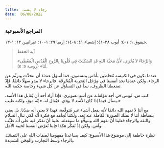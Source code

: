 ```yaml
---
title:  رجاء لا يفنى
date:  06/08/2022
---
```


### المراجع الأسبوعية
حبقوق ١: ١-٤؛ أيوب ٣٨-٤١؛ إشعياء ٤١: ٨-١٤؛ إرميا ٢٩: ١-١٠؛ عبرانيين ١٢: ١-١٣.

> <p>آية الحفظ</p>
> «وَالرَّجَاءُ لاَ يُخْزِي، لأَنَّ مَحَبَّةَ اللهِ قَدِ انْسَكَبَتْ فِي قُلُوبِنَا بِالرُّوحِ الْقُدُسِ الْمُعْطَى لَنَا» (رومية ٥: ٥).

عندما نكون في الكنيسة مُحاطين بأناس يبتسمون، فما أسهل عندئذ أن نتحدَّث ونرنِّم عن الرجاء. ولكن عندما نجد أنفسنا في مِرْجَل التجربة الْمُحْرِقَة، فالرجاء لا يبدو سهلًا دائمًا. فَإِذْ تضغطنا الظروف، نبدأ في التساؤل عن كل شيء وخاصة حكمة الله.

كتب س. لويس في أحد مؤلفاته عن أسدٍ تصويري. فإذا أراد أحد أن يُقابل هذا الأسد، يسأل فيما إذا كان الأسد لا يؤذي. فيُقال له، «إنّه مؤذٍ، ولكنه طيب.»

مع أننا لا نفهم الله دائمًا لأنه يفعل أشياء غير مُتوقَّعة، فهذا لا يعني أنه ضدّنا. بل يعني ببساطة أننا لا نملك الصورة الكاملة عنه بَعد. ولكننا نُجاهد مع فكرة أنَّه لكي ننال السلام والثقة والرجاء فعلينا أنْ نفهم الله ونتوقَّع ما سيفعله. علينا أنْ نفكر فيه على أنه طيِّب وآمن. ولكن إذْ نُفكِّر هكذا فإننا نُعرّض أنفسنا لخيبة الأمل.

نظرة خاطفة إلى موضوع هذا الأسبوع: كيف يساعدنا مفهومنا لصفات الله على التمسّك بالرجاء وسط التجارب والمِحَن الشديدة.